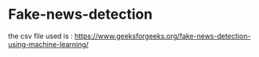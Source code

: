# Fake-news-detection
the csv file used is :
https://www.geeksforgeeks.org/fake-news-detection-using-machine-learning/
